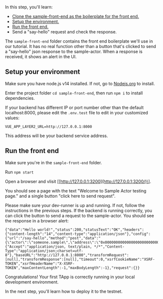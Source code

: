 In this step, you'll learn:

* [Clone the sample-front-end as the boilerplate for the front end.](README.md#clone-the-front-end-boilerplate)
* [Setup the environment.](README.md#setup-environment)
* [Run the front end.](README.md#run-the-front-end)
* Send a "say-hello" request and check the response.

The `sample-front-end` folder contains the front end boilerplate we'll use in our tutorial. It has no real function other than a button that's clicked to send a "say-hello" json response to the sample-actor. When a response is received, it shows an alert in the UI. 

## Setup your environment

Make sure you have node.js v14 installed. If not, go to [Nodejs.org](https://nodejs.org/en/) to install.

Enter the project folder `cd sample-front-end`, then run `npm i` to install dependencies.

If your backend has different IP or port number other than the default localhost:8000, please edit the `.env.test` file to edit in your customized values:

````
VUE_APP_LAYER2_URL=http://127.0.0.1:8000
````

This address will be your backend service address. 

## Run the front end

Make sure you're in the `sample-front-end` folder.

Run `npm start`

Open a browser and vlisit \[[http://127.0.0.1:3200](http://127.0.0.1:3200/)\].

You should see a page with the text "Welcome to Sample Actor testing page." and a single button "click here to send request".

Please make sure your dev-runner is up and running. If not, follow the instructions in the previous steps. If the backend is running correctly, you can click the button to send a request to the sample-actor. You should see the response in a browser alert: 

````
{"data":"Hello world!","status":200,"statusText":"OK","headers":{"content-length":"14","content-type":"application/json"},"config":{"url":"/say-hello","method":"post","data":"{\"actor\":\"someone.sample\",\"address\":\"0x000000000000000000000000000000000000000f\"}","headers":{"Accept":"application/json, text/plain, */*","Content-Type":"application/json;charset=utf-8"},"baseURL":"http://127.0.0.1:8000","transformRequest":[null],"transformResponse":[null],"timeout":0,"xsrfCookieName":"XSRF-TOKEN","xsrfHeaderName":"X-XSRF-TOKEN","maxContentLength":-1,"maxBodyLength":-1},"request":{}}
````

Congratulations! Your first TApp is correctly running in your local development environment. 

In the next step, you'll learn how to deploy it to the testnet.
